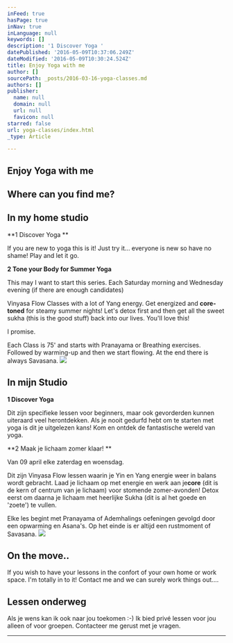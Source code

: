 ```yaml
---
inFeed: true
hasPage: true
inNav: true
inLanguage: null
keywords: []
description: '1 Discover Yoga '
datePublished: '2016-05-09T10:37:06.249Z'
dateModified: '2016-05-09T10:30:24.524Z'
title: Enjoy Yoga with me
author: []
sourcePath: _posts/2016-03-16-yoga-classes.md
authors: []
publisher:
  name: null
  domain: null
  url: null
  favicon: null
starred: false
url: yoga-classes/index.html
_type: Article

---
```

## Enjoy Yoga with me

## Where can you find me?

## In my home studio

**1 Discover Yoga **

If you are new to yoga this is it! Just try it... everyone is new so have no shame! Play and let it go. 

**2 Tone your Body for Summer Yoga**

This may I want to start this series. Each Saturday morning and Wednesday evening (if there are enough candidates)

Vinyasa Flow Classes with a lot of Yang energy. Get energized and **core-toned** for steamy summer nights! Let's detox first and then get all the sweet sukha (this is the good stuff) back into our lives. You'll love this! 

I promise. 

Each Class is 75' and starts with Pranayama or Breathing exercises. Followed by warming-up and then we start flowing. At the end there is always Savasana. ![](https://s3-us-west-2.amazonaws.com/the-grid-img/p/bd029d29ce0c43eb674d36bb78494af4a5dd7c53.jpg)

## In mijn Studio

**1 Discover Yoga**

Dit zijn specifieke lessen voor beginners, maar ook gevorderden kunnen uiteraard veel herontdekken. Als je nooit gedurfd hebt om te starten met yoga is dit je uitgelezen kans! Kom en ontdek de fantastische wereld van yoga.

**2 Maak je lichaam zomer klaar! **

Van 09 april elke zaterdag en woensdag.

Dit zijn Vinyasa Flow lessen waarin je Yin en Yang energie weer in balans wordt gebracht. Laad je lichaam op met energie en werk aan je**core** (dit is de kern of centrum van je lichaam) voor stomende zomer-avonden! Detox eerst om daarna je lichaam met heerlijke Sukha (dit is al het goede en 'zoete') te vullen. 

Elke les begint met Pranayama of Ademhalings oefeningen gevolgd door een opwarming en Asana's. Op het einde is er altijd een rustmoment of Savasana.
![](https://the-grid-user-content.s3-us-west-2.amazonaws.com/ae7bae5c-403c-421a-b988-2e51f9cbde43.jpg)

## On the move.. 

If you wish to have your lessons in the confort of your own home or work space. I'm totally in to it! Contact me and we can surely work things out....

## Lessen onderweg

Als je wens kan ik ook naar jou toekomen :-) Ik bied privé lessen voor jou alleen of voor groepen. Contacteer me gerust met je vragen. 

****